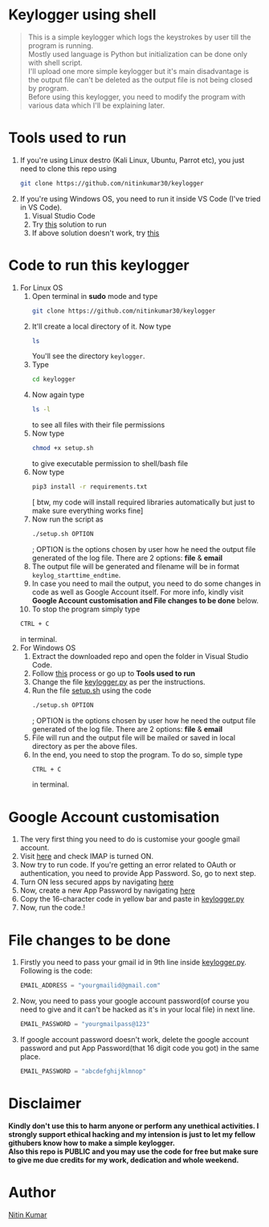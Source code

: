 # Keylogger using shell

> This is a simple keylogger which logs the keystrokes by user till the program is running.  
> Mostly used language is Python but initialization can be done only with shell script.  
> I'll upload one more simple keylogger but it's main disadvantage is the output file can't be deleted as the output file is not being closed by program.  
> Before using this keylogger, you need to modify the program with various data which I'll be explaining later.  

# Tools used to run

1. If you're using Linux destro (Kali Linux, Ubuntu, Parrot etc), you just need to clone this repo using 
   ```bash
   git clone https://github.com/nitinkumar30/keylogger
   ```  
2. If you're using Windows OS, you need to run it inside VS Code (I've tried in VS Code).
   1. Visual Studio Code
   2. Try [this](https://stackoverflow.com/a/50527994) solution to run
   3. If above solution doesn't work, try [this](https://stackoverflow.com/questions/42606837/how-do-i-use-bash-on-windows-from-the-visual-studio-code-integrated-terminal)

# Code to run this keylogger

1. For Linux OS
   1. Open terminal in **sudo** mode and type 
      ```bash
      git clone https://github.com/nitinkumar30/keylogger
      ```  
   2. It'll create a local directory of it. Now type 
      ```bash
      ls
      ```
      You'll see the directory `keylogger`.  
   3. Type 
      ```bash
      cd keylogger
      ```
   4. Now again type 
      ```bash
      ls -l
      ```
      to see all files with their file permissions
   5. Now type 
      ```bash
      chmod +x setup.sh
      ```
      to give executable permission to shell/bash file  
   6. Now type 
      ```bash
      pip3 install -r requirements.txt
      ```
      [ btw, my code will install required libraries automatically but just to make sure everything works fine]
   7. Now run the script as 
      ```bash
      ./setup.sh OPTION
      ```
      ; OPTION is the options chosen by user how he need the output file generated of the log file. There are 2 options: 
      **file** & **email**  
   8. The output file will be generated and filename will be in format `keylog_starttime_endtime`.  
   9. In case you need to mail the output, you need to do some changes in code as well as Google Account itself. For more info, kindly visit **Google Account customisation and File changes to be done** below.  
   10. To stop the program simply type 
      ```bash
      CTRL + C
      ```
      in terminal.
2. For Windows OS
   1. Extract the downloaded repo and open the folder in Visual Studio Code.  
   2. Follow [this](https://stackoverflow.com/a/50527994) process or go up to **Tools used to run**  
   3. Change the file [keylogger.py](https://github.com/nitinkumar30/keylogger/blob/main/keylogger.py) as per the instructions.  
   4. Run the file [setup.sh](https://github.com/nitinkumar30/keylogger/blob/main/setup.sh) using the code 
      ```bash
      ./setup.sh OPTION
      ```
      ; OPTION is the options chosen by user how he need the output file generated of the log file. There are 2 options: 
      **file** & **email**  
   5. File will run and the output file will be mailed or saved in local directory as per the above files.  
   6. In the end, you need to stop the program. To do so, simple type 
      ```bash
      CTRL + C
      ```
      in terminal.  

# Google Account customisation

1. The very first thing you need to do is customise your google gmail account.
2. Visit [here](https://support.google.com/mail/answer/7126229?p=WantAuthError&visit_id=637796421626626182-1497188236&rd=2#cantsignin&zippy=%2Ci-cant-sign-in-to-my-email-client%2Cstep-change-smtp-other-settings-in-your-email-client%2Cstep-check-that-imap-is-turned-on) and check IMAP is turned ON.
3. Now try to run code. If you're getting an error related to OAuth or authentication, you need to provide App Password. So, go to next step.
4. Turn ON less secured apps by navigating [here](https://support.google.com/accounts/answer/6010255)
5. Now, create a new App Password by navigating [here](https://support.google.com/accounts/answer/185833)
6. Copy the 16-character code in yellow bar and paste in [keylogger.py](https://github.com/nitinkumar30/keylogger/blob/main/keylogger.py)
7. Now, run the code.!

# File changes to be done

1. Firstly you need to pass your gmail id in 9th line inside [keylogger.py](). Following is the code:  
      ```python
      EMAIL_ADDRESS = "yourgmailid@gmail.com"
      ```  
2. Now, you need to pass your google account password(of course you need to give and it can't be hacked as it's in your local file) in next line.  
      ```python
      EMAIL_PASSWORD = "yourgmailpass@123"
      ```  
3. If google account password doesn't work, delete the google account password and put App Password(that 16 digit code you got) in the same place.  
      ```python
      EMAIL_PASSWORD = "abcdefghijklmnop"
      ```  

# Disclaimer

**Kindly don't use this to harm anyone or perform any unethical activities. I strongly support ethical hacking and my intension is just to let my fellow githubers know how to make a simple keylogger.**  
**Also this repo is PUBLIC and you may use the code for free but make sure to give me due credits for my work, dedication and whole weekend.**  

# Author

[Nitin Kumar](https://linkedin.com/in/nitin30kumar/)
